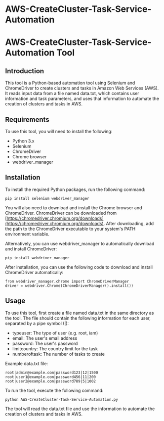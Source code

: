 # AWS-CreateCluster-Task-Service-Automation

AWS-CreateCluster-Task-Service-Automation Tool
=====================================================

Introduction
------------

This tool is a Python-based automation tool using Selenium and ChromeDriver to create clusters and tasks in Amazon Web Services (AWS). It reads input data from a file named data.txt, which contains user information and task parameters, and uses that information to automate the creation of clusters and tasks in AWS.

Requirements
------------

To use this tool, you will need to install the following:

*   Python 3.x
*   Selenium
*   ChromeDriver
*   Chrome browser
*   webdriver_manager

Installation
------------

To install the required Python packages, run the following command:

    pip install selenium webdriver_manager

You will also need to download and install the Chrome browser and ChromeDriver. ChromeDriver can be downloaded from [https://chromedriver.chromium.org/downloads](https://chromedriver.chromium.org/downloads). After downloading, add the path to the ChromeDriver executable to your system's PATH environment variable.

Alternatively, you can use webdriver\_manager to automatically download and install ChromeDriver:

    pip install webdriver_manager

After installation, you can use the following code to download and install ChromeDriver automatically:

    from webdriver_manager.chrome import ChromeDriverManager
    driver = webdriver.Chrome(ChromeDriverManager().install())

Usage
-----

To use this tool, first create a file named data.txt in the same directory as the tool. The file should contain the following information for each user, separated by a pipe symbol (|):

*   typeuser: The type of user (e.g. root, iam)
*   email: The user's email address
*   password: The user's password
*   limitcountry: The country limit for the task
*   numberoftask: The number of tasks to create

Example data.txt file:
    
    root|admin@example.com|password123|12|1500
    root|user1@example.com|password456|11|200
    root|user2@example.com|password789|5|1002

To run the tool, execute the following command:

    python AWS-CreateCluster-Task-Service-Automation.py

The tool will read the data.txt file and use the information to automate the creation of clusters and tasks in AWS.
